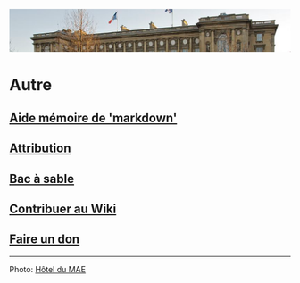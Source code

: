 ![image-mise-en-avant](../_aux/MAE_Commons.png)

# Autre

## [Aide mémoire de 'markdown'](aidemem.md)
## [Attribution](attrib.md)
## [Bac à sable](bacasable.md)
## [Contribuer au Wiki](contrib.md)
## [Faire un don](don.md)

---
Photo: [Hôtel du MAE](https://commons.wikimedia.org/w/index.php?curid=17776637)
